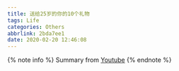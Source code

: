 ```yaml
---
title: 送给25岁的你的10个礼物
tags: Life
categories: Others
abbrlink: 2bda7ee1
date: 2020-02-20 12:46:08
---
```

{% note info %}
Summary from [Youtube](https://www.youtube.com/watch?v=XUEhEf7Sm0c)
{% endnote %}
